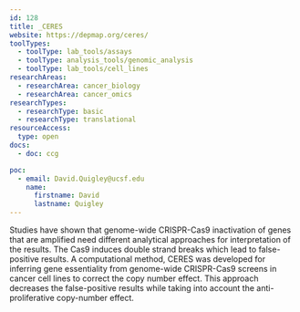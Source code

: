 ```yaml
---
id: 128
title: _CERES
website: https://depmap.org/ceres/
toolTypes:
  - toolType: lab_tools/assays
  - toolType: analysis_tools/genomic_analysis
  - toolType: lab_tools/cell_lines
researchAreas:
  - researchArea: cancer_biology
  - researchArea: cancer_omics
researchTypes:
  - researchType: basic
  - researchType: translational
resourceAccess:
  type: open
docs:
  - doc: ccg

poc:
  - email: David.Quigley@ucsf.edu
    name:
      firstname: David
      lastname: Quigley
---
```

Studies have shown that genome-wide CRISPR-Cas9 inactivation of genes that are amplified need different analytical approaches for interpretation of the results. The Cas9 induces double strand breaks which lead to false-positive results. A computational method, CERES was developed for inferring gene essentiality from genome-wide CRISPR-Cas9 screens in cancer cell lines to correct the copy number effect. This approach decreases the false-positive results while taking into account the anti-proliferative copy-number effect.
